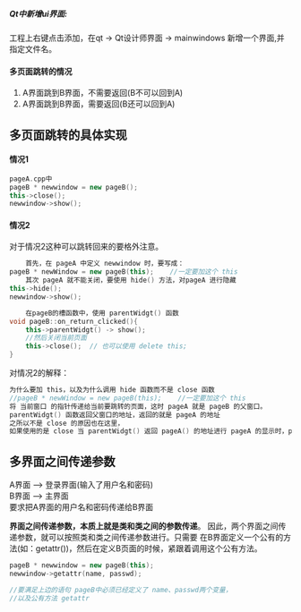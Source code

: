 ##### Qt中新增ui界面:
工程上右键点击添加，在qt -> Qt设计师界面 -> mainwindows 新增一个界面,并指定文件名。

#### 多页面跳转的情况
1. A界面跳到B界面，不需要返回(B不可以回到A)          
2. A界面跳到B界面，需要返回(B还可以回到A)          

## 多页面跳转的具体实现
#### 情况1
```c++
pageA.cpp中
pageB * newwindow = new pageB();
this->close();
newwindow->show();
```

#### 情况2
对于情况2这种可以跳转回来的要格外注意。          
```c++
	首先，在 pageA 中定义 newwindow 时，要写成：
pageB * newWindow = new pageB(this);    //一定要加这个 this
	其次 pageA 就不能关闭，要使用 hide() 方法，对pageA 进行隐藏
this->hide();
newwindow->show();

	在pageB的槽函数中，使用 parentWidgt() 函数
void pageB::on_return_clicked(){
	this->parentWidgt() -> show();
	//然后关闭当前页面
	this->close();  // 也可以使用 delete this;
}
```
对情况2的解释：          
```c++
为什么要加 this，以及为什么调用 hide 函数而不是 close 函数
//pageB * newWindow = new pageB(this);    //一定要加这个 this
将 当前窗口 的指针传递给当前要跳转的页面，这时 pageA 就是 pageB 的父窗口。
parentWidgt() 函数返回父窗口的地址，返回的就是 pageA 的地址
之所以不是 close 的原因也在这里，
如果使用的是 close 当 parentWidgt() 返回 pageA() 的地址进行 pageA 的显示时，pageA 已被释放，此时 parentWiget() 返回的就是一个野指针，极易导致程序运行时错误。
```

## 多界面之间传递参数
A界面  -->  登录界面(输入了用户名和密码)          
B界面  -->  主界面          
要求把A界面的用户名和密码传递给B界面          

**界面之间传递参数，本质上就是类和类之间的参数传递**。
因此，两个界面之间传递参数，就可以按照类和类之间传递参数进行。只需要 在B界面定义一个公有的方法(如：getattr())，然后在定义B页面的时候，紧跟着调用这个公有方法。          
```c++
pageB * newwindow = new pageB(this);
newwindow->getattr(name, passwd);

//要满足上边的语句 pageB中必须已经定义了 name、passwd两个变量，
//以及公有方法 getattr
```

